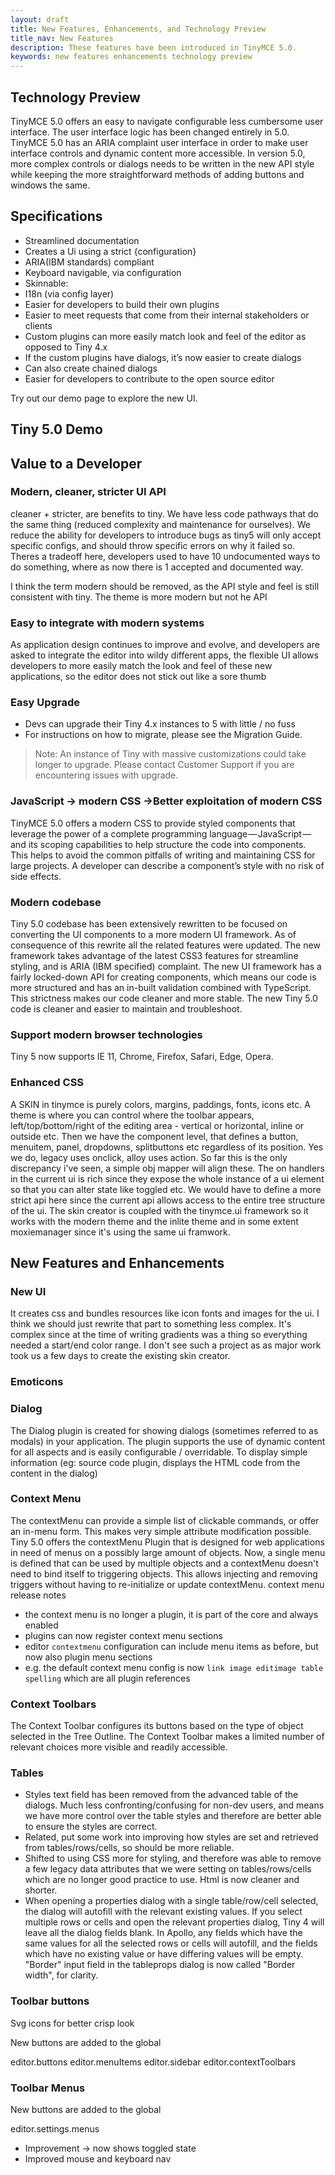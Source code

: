 ```yaml
---
layout: draft
title: New Features, Enhancements, and Technology Preview
title_nav: New Features
description: These features have been introduced in TinyMCE 5.0.
keywords: new features enhancements technology preview
---
```


## Technology Preview

TinyMCE 5.0 offers an easy to navigate configurable less cumbersome user interface. The user interface logic has been changed entirely in 5.0. TinyMCE 5.0 has an ARIA complaint user interface in order to make user interface controls and dynamic content more accessible. In version 5.0, more complex controls or dialogs needs to be written in the new API style while keeping the more straightforward methods of adding buttons and windows the same.

## Specifications

* Streamlined documentation
* Creates a Ui using a strict {configuration}
* ARIA(IBM standards) compliant
* Keyboard navigable, via configuration
* Skinnable:
* I18n (via config layer)
* Easier for developers to build their own plugins
* Easier to meet requests that come from their internal stakeholders or clients
* Custom plugins can more easily match look and feel of the editor as opposed to Tiny 4.x
* If the custom plugins have dialogs, it’s now easier to create dialogs
* Can also create chained dialogs
* Easier for developers to contribute to the open source editor

Try out our demo page to explore the new UI.

## Tiny 5.0 Demo

## Value to a Developer

### Modern, cleaner, stricter UI API

cleaner + stricter, are benefits to tiny. We have less code pathways that do the same thing (reduced complexity and maintenance for ourselves). We reduce the ability for developers to introduce bugs as tiny5 will only accept specific configs, and should throw specific errors on why it failed so. Theres a tradeoff here, developers used to have 10 undocumented ways to do something, where as now there is 1 accepted and documented way.

I think the term modern should be removed, as the API style and feel is still consistent with tiny. The theme is more modern but not he API

### Easy to integrate with modern systems

As application design continues to improve and evolve, and developers are asked to integrate the editor into wildy different apps, the flexible UI allows developers to more easily match the look and feel of these new applications, so the editor does not stick out like a sore thumb

### Easy Upgrade

* Devs can upgrade their Tiny 4.x instances to 5 with little / no fuss
* For instructions on how to migrate, please see the Migration Guide<link>.

> Note: An instance of Tiny with massive customizations could take longer to upgrade. Please contact Customer Support<link> if you are encountering issues with upgrade.

### JavaScript → modern CSS →Better exploitation of modern CSS

TinyMCE 5.0 offers a modern CSS to provide styled components that leverage the power of a complete programming language — JavaScript — and its scoping capabilities to help structure the code into components. This helps to avoid the common pitfalls of writing and maintaining CSS for large projects. A developer can describe a component’s style with no risk of side effects.

### Modern codebase

Tiny 5.0 codebase has been extensively rewritten to be focused on converting the UI components to a more modern UI framework. As of consequence of this rewrite all the related features were updated. The new framework takes advantage of the latest CSS3 features for streamline styling, and is ARIA (IBM specified) complaint. The new UI framework has a fairly locked-down API for creating components, which means our code is more structured and has an in-built validation combined with TypeScript. This strictness makes our code cleaner and more stable. The new Tiny 5.0 code is cleaner and easier to maintain and troubleshoot.

### Support modern browser technologies
Tiny 5 now supports IE 11, Chrome, Firefox, Safari, Edge, Opera.

### Enhanced CSS

A SKIN in tinymce is purely colors, margins, paddings, fonts, icons etc. A theme is where you can control where the toolbar appears, left/top/bottom/right of the editing area - vertical or horizontal, inline or outside etc. Then we have the component level, that defines a button, menuitem, panel, dropdowns, splitbuttons etc regardless of its position.
Yes we do, legacy uses onclick, alloy uses action. So far this is the only discrepancy i've seen, a simple obj mapper will align these. The on<event> handlers in the current ui is rich since they expose the whole instance of a ui element so that you can alter state like toggled etc. We would have to define a more strict api here since the current api allows access to the entire tree structure of the ui.
The skin creator is coupled with the tinymce.ui framework so it works with the modern theme and the inlite theme and in some extent moxiemanager since it's using the same ui framwork.


## New Features and Enhancements

### New UI

It creates css and bundles resources like icon fonts and images for the ui. I think we should just rewrite that part to something less complex. It's complex since at the time of writing gradients was a thing so everything needed a start/end color range. I don't see such a project as as major work took us a few days to create the existing skin creator.


### Emoticons

### Dialog

The Dialog plugin is created for showing dialogs (sometimes referred to as modals) in your application. The plugin supports the use of dynamic content for all aspects and is easily configurable / overridable. To display simple information (eg: source code plugin, displays the HTML code from the content in the dialog)

### Context Menu

The contextMenu can provide a simple list of clickable commands, or offer an in-menu form. This makes very simple attribute modification possible. Tiny 5.0 offers the contextMenu Plugin that is designed for web applications in need of menus on a possibly large amount of objects. Now, a single menu is defined that can be used by multiple objects and a contextMenu doesn't need to bind itself to triggering objects. This allows injecting and removing triggers without having to re-initialize or update contextMenu.
context menu release notes
- the context menu is no longer a plugin, it is part of the core and always enabled
- plugins can now register context menu sections
- editor `contextmenu` configuration can include menu items as before, but now also plugin menu sections
- e.g. the default context menu config is now `link image editimage table spelling` which are all plugin references

### Context Toolbars

The Context Toolbar configures its buttons based on the type of object selected in the Tree Outline. The Context Toolbar makes a limited number of relevant choices more visible and readily accessible.

### Tables

* Styles text field has been removed from the advanced table of the dialogs. Much less confronting/confusing for non-dev users, and means we have more control over the table styles and therefore are better able to ensure the styles are correct.
* Related, put some work into improving how styles are set and retrieved from tables/rows/cells, so should be more reliable.
* Shifted to using CSS more for styling, and therefore was able to remove a few legacy data attributes that we were setting on tables/rows/cells which are no longer good practice to use. Html is now cleaner and shorter.
* When opening a properties dialog with a single table/row/cell selected, the dialog will autofill with the relevant existing values. If you select multiple rows or cells and open the relevant properties dialog, Tiny 4 will leave all the dialog fields blank. In Apollo, any fields which have the same values for all the selected rows or cells will autofill, and the fields which have no existing value or have differing values will be empty.
"Border" input field in the tableprops dialog is now called "Border width", for clarity.

### Toolbar buttons

Svg icons for better crisp look

New buttons are added to the global

editor.buttons
editor.menuItems
editor.sidebar
editor.contextToolbars


### Toolbar Menus

New buttons are added to the global

editor.settings.menus

* Improvement -> now shows toggled state
* Improved mouse and keyboard nav

